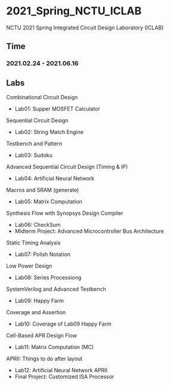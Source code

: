 # 2021_Spring_NCTU_ICLAB
NCTU 2021 Spring Integrated Circuit Design Laboratory (ICLAB)

## Time
### 2021.02.24 - 2021.06.16

## Labs
Combinational Circuit Design
+ Lab01: Supper MOSFET Calculator

Sequential Circuit Design
+ Lab02: String Match Engine

Testbench and Pattern
+ Lab03: Sudoku

Advanced Sequential Circuit Design (Timing & IP)
+ Lab04: Artificial Neural Network

Macros and SRAM (generate)
+ Lab05: Matrix Computation

Synthesis Flow with Synopsys Design Compiler
+ Lab06: CheckSum
+ Midterm Project: Advanced Microcontroller Bus Architecture

Static Timing Analysis
+ Lab07: Polish Notation

Low Power Design
+ Lab08: Series Processiong

SystemVerilog and Advanced Testbench
+ Lab09: Happy Farm

Coverage and Assertion
+ Lab10: Coverage of Lab09 Happy Farm

Cell-Based APR Design Flow
+ Lab11: Matrix Computation (MC)

APRII: Things to do after layout
+ Lab12: Artificial Neural Network APRII
+ Final Project: Customized ISA Processor
